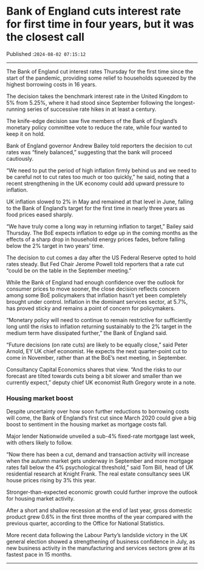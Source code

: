 # Bank of England cuts interest rate for first time in four years, but it was the closest call

Published :`2024-08-02 07:15:12`

---

The Bank of England cut interest rates Thursday for the first time since the start of the pandemic, providing some relief to households squeezed by the highest borrowing costs in 16 years.

The decision takes the benchmark interest rate in the United Kingdom to 5% from 5.25%, where it had stood since September following the longest-running series of successive rate hikes in at least a century.

The knife-edge decision saw five members of the Bank of England’s monetary policy committee vote to reduce the rate, while four wanted to keep it on hold.

Bank of England governor Andrew Bailey told reporters the decision to cut rates was “finely balanced,” suggesting that the bank will proceed cautiously.

“We need to put the period of high inflation firmly behind us and we need to be careful not to cut rates too much or too quickly,” he said, noting that a recent strengthening in the UK economy could add upward pressure to inflation.

UK inflation slowed to 2% in May and remained at that level in June, falling to the Bank of England’s target for the first time in nearly three years as food prices eased sharply.

“We have truly come a long way in returning inflation to target,” Bailey said Thursday. The BoE expects inflation to edge up in the coming months as the effects of a sharp drop in household energy prices fades, before falling below the 2% target in two years’ time.

The decision to cut comes a day after the US Federal Reserve opted to hold rates steady. But Fed Chair Jerome Powell told reporters that a rate cut “could be on the table in the September meeting.”

While the Bank of England had enough confidence over the outlook for consumer prices to move sooner, the close decision reflects concern among some BoE policymakers that inflation hasn’t yet been completely brought under control. Inflation in the dominant services sector, at 5.7%, has proved sticky and remains a point of concern for policymakers.

“Monetary policy will need to continue to remain restrictive for sufficiently long until the risks to inflation returning sustainably to the 2% target in the medium term have dissipated further,” the Bank of England said.

“Future decisions (on rate cuts) are likely to be equally close,” said Peter Arnold, EY UK chief economist. He expects the next quarter-point cut to come in November, rather than at the BoE’s next meeting, in September.

Consultancy Capital Economics shares that view. “And the risks to our forecast are tilted towards cuts being a bit slower and smaller than we currently expect,” deputy chief UK economist Ruth Gregory wrote in a note.

### Housing market boost

Despite uncertainty over how soon further reductions to borrowing costs will come, the Bank of England’s first cut since March 2020 could give a big boost to sentiment in the housing market as mortgage costs fall.

Major lender Nationwide unveiled a sub-4% fixed-rate mortgage last week, with others likely to follow.

“Now there has been a cut, demand and transaction activity will increase when the autumn market gets underway in September and more mortgage rates fall below the 4% psychological threshold,” said Tom Bill, head of UK residential research at Knight Frank. The real estate consultancy sees UK house prices rising by 3% this year.

Stronger-than-expected economic growth could further improve the outlook for housing market activity.

After a short and shallow recession at the end of last year, gross domestic product grew 0.6% in the first three months of the year compared with the previous quarter, according to the Office for National Statistics.

More recent data following the Labour Party’s landslide victory in the UK general election showed a strengthening of business confidence in July, as new business activity in the manufacturing and services sectors grew at its fastest pace in 15 months.

---

